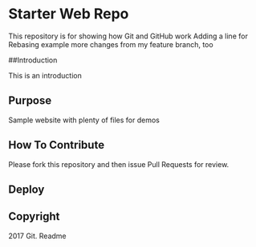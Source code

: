 # Starter Web Repo

This repository is for showing how Git and GitHub work
Adding a line for Rebasing example
more changes from my feature branch, too

##Introduction

This is an introduction

## Purpose

Sample website with plenty of files for demos

## How To Contribute

Please fork this repository and then issue Pull Requests for review.

## Deploy

## Copyright

2017 Git. Readme